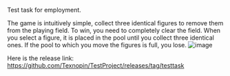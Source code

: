 Test task for employment. 

The game is intuitively simple, collect three identical figures to remove them from the playing field. To win, you need to completely clear the field. When you select a figure, it is placed in the pool until you collect three identical ones. If the pool to which you move the figures is full, you lose.
![image](https://github.com/user-attachments/assets/bafad893-ac5f-4779-8a2b-a08a7d57816c)

Here is the release link: https://github.com/Texnopin/TestProject/releases/tag/testtask
